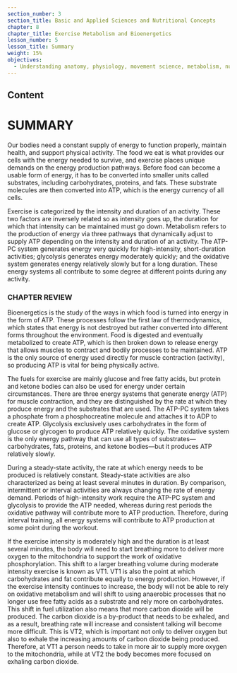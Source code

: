 ```yaml
---
section_number: 3
section_title: Basic and Applied Sciences and Nutritional Concepts
chapter: 8
chapter_title: Exercise Metabolism and Bioenergetics
lesson_number: 5
lesson_title: Summary
weight: 15%
objectives:
  - Understanding anatomy, physiology, movement science, metabolism, nutrition, and supplementation.
---
```


## Content
# SUMMARY

Our bodies need a constant supply of energy to function properly, maintain health, and support physical activity. The food we eat is what provides our cells with the energy needed to survive, and exercise places unique demands on the energy production pathways. Before food can become a usable form of energy, it has to be converted into smaller units called substrates, including carbohydrates, proteins, and fats. These substrate molecules are then converted into ATP, which is the energy currency of all cells.

Exercise is categorized by the intensity and duration of an activity. These two factors are inversely related so as intensity goes up, the duration for which that intensity can be maintained must go down. Metabolism refers to the production of energy via three pathways that dynamically adjust to supply ATP depending on the intensity and duration of an activity. The ATP-PC system generates energy very quickly for high-intensity, short-duration activities; glycolysis generates energy moderately quickly; and the oxidative system generates energy relatively slowly but for a long duration. These energy systems all contribute to some degree at different points during any activity.

### CHAPTER REVIEW

Bioenergetics is the study of the ways in which food is turned into energy in the form of ATP. These processes follow the first law of thermodynamics, which states that energy is not destroyed but rather converted into different forms throughout the environment. Food is digested and eventually metabolized to create ATP, which is then broken down to release energy that allows muscles to contract and bodily processes to be maintained. ATP is the only source of energy used directly for muscle contraction (activity), so producing ATP is vital for being physically active.

The fuels for exercise are mainly glucose and free fatty acids, but protein and ketone bodies can also be used for energy under certain circumstances. There are three energy systems that generate energy (ATP) for muscle contraction, and they are distinguished by the rate at which they produce energy and the substrates that are used. The ATP-PC system takes a phosphate from a phosphocreatine molecule and attaches it to ADP to create ATP. Glycolysis exclusively uses carbohydrates in the form of glucose or glycogen to produce ATP relatively quickly. The oxidative system is the only energy pathway that can use all types of substrates—carbohydrates, fats, proteins, and ketone bodies—but it produces ATP relatively slowly.

During a steady-state activity, the rate at which energy needs to be produced is relatively constant. Steady-state activities are also characterized as being at least several minutes in duration. By comparison, intermittent or interval activities are always changing the rate of energy demand. Periods of high-intensity work require the ATP-PC system and glycolysis to provide the ATP needed, whereas during rest periods the oxidative pathway will contribute more to ATP production. Therefore, during interval training, all energy systems will contribute to ATP production at some point during the workout.

If the exercise intensity is moderately high and the duration is at least several minutes, the body will need to start breathing more to deliver more oxygen to the mitochondria to support the work of oxidative phosphorylation. This shift to a larger breathing volume during moderate intensity exercise is known as VT1. VT1 is also the point at which carbohydrates and fat contribute equally to energy production. However, if the exercise intensity continues to increase, the body will not be able to rely on oxidative metabolism and will shift to using anaerobic processes that no longer use free fatty acids as a substrate and rely more on carbohydrates. This shift in fuel utilization also means that more carbon dioxide will be produced. The carbon dioxide is a by-product that needs to be exhaled, and as a result, breathing rate will increase and consistent talking will become more difficult. This is VT2, which is important not only to deliver oxygen but also to exhale the increasing amounts of carbon dioxide being produced. Therefore, at VT1 a person needs to take in more air to supply more oxygen to the mitochondria, while at VT2 the body becomes more focused on exhaling carbon dioxide.